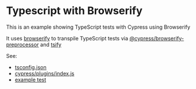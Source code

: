 # Typescript with Browserify

This is an example showing TypeScript tests with Cypress using Browserify

It uses [browserify](http://browserify.org/) to transpile TypeScript tests
via [@cypress/browserify-preprocessor](https://github.com/cypress-io/cypress-browserify-preprocessor)
and [tsify](https://github.com/TypeStrong/tsify)

See:
- [tsconfig.json](tsconfig.json)
- [cypress/plugins/index.js](cypress/plugins/index.js)
- [example test](cypress/integration/spec.ts)
